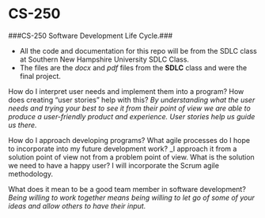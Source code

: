 # CS-250
###CS-250 Software Development Life Cycle.###
* All the code and documentation for this repo will be from the SDLC class at Southern New Hampshire University SDLC Class.
* The files are the *docx* and *pdf* files from the **SDLC** class and were the final project.

How do I interpret user needs and implement them into a program? How does creating “user stories” help with this?
_By understanding what the user needs and trying your best to see it from their point of view we are able to produce a user-friendly product and experience. User stories help us guide us there._

How do I approach developing programs? What agile processes do I hope to incorporate into my future development work?
_I approach it from a solution point of view not from a problem point of view. What is the solution we need to have a happy user? I will incorporate the Scrum agile methodology.

What does it mean to be a good team member in software development?
_Being willing to work together means being willing to let go of some of your ideas and allow others to have their input._
